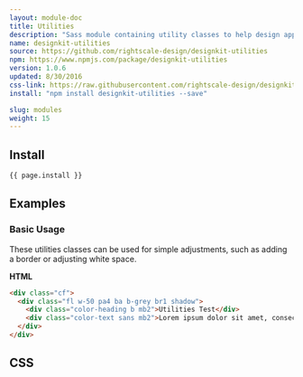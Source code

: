 ```yaml
---
layout: module-doc
title: Utilities
description: "Sass module containing utility classes to help design apps"
name: designkit-utilities
source: https://github.com/rightscale-design/designkit-utilities
npm: https://www.npmjs.com/package/designkit-utilities
version: 1.0.6
updated: 8/30/2016
css-link: https://raw.githubusercontent.com/rightscale-design/designkit-utilities/master/dist/designkit-utilities.css
install: "npm install designkit-utilities --save"

slug: modules
weight: 15
---
```


## Install

```bash
{{ page.install }}
```

## Examples

### Basic Usage

These utilities classes can be used for simple adjustments, such as adding a border or adjusting white space.

**HTML**

```html
<div class="cf">
  <div class="fl w-50 pa4 ba b-grey br1 shadow">
    <div class="color-heading b mb2">Utilities Test</div>
    <div class="color-text sans mb2">Lorem ipsum dolor sit amet, consectetur adipisicing elit. Repudiandae consectetur velit recusandae vel earum? Esse, nostrum dignissimos corrupti, magni deleniti modi culpa accusamus assumenda consequatur maxime voluptatum iure vitae nemo.</div>
  </div>
</div>
```

## CSS

<div class="snippet">
  <pre id="css_contents" class="highlighter-rouge snippet-css"><code class="css"></code></pre>
</div>
